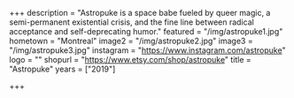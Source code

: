 +++
description = "Astropuke is a space babe fueled by queer magic, a semi-permanent existential crisis, and the fine line between radical acceptance and self-deprecating humor."
featured = "/img/astropuke1.jpg"
hometown = "Montreal"
image2 = "/img/astropuke2.jpg"
image3 = "/img/astropuke3.jpg"
instagram = "https://www.instagram.com/astropuke"
logo = ""
shopurl = "https://www.etsy.com/shop/astropuke"
title = "Astropuke"
years = ["2019"]

+++
